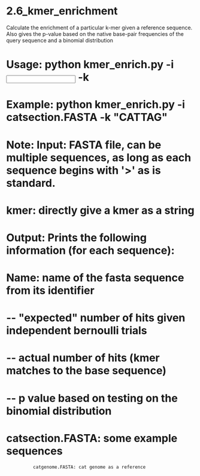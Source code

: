 # 2.6_kmer_enrichment
Calculate the enrichment of a particular k-mer given a reference sequence. Also gives the p-value based on the native base-pair frequencies of the query sequence and a binomial distribution 

# Usage:      python kmer_enrich.py -i <input FASTA file> -k <kmer as a string>

# Example:    python kmer_enrich.py -i catsection.FASTA -k "CATTAG"

# Note:       Input: FASTA file, can be multiple sequences, as long as each sequence begins with '>' as is standard. 
#                    kmer: directly give a kmer as a string

#             Output: Prints the following information (for each sequence):
#                     Name: name of the fasta sequence from its identifier
#                     -- "expected" number of hits given independent bernoulli trials 
#                     -- actual number of hits (kmer matches to the base sequence)
#                     -- p value based on testing on the binomial distribution
#             catsection.FASTA: some example sequences
              catgenome.FASTA: cat genome as a reference

